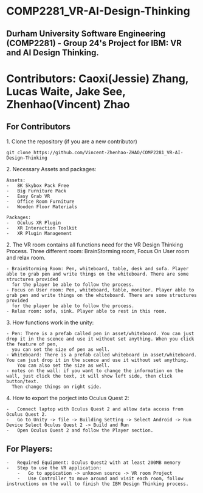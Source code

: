 #   COMP2281_VR-AI-Design-Thinking
##  Durham University Software Engineering (COMP2281) - Group 24's Project for IBM: VR and AI Design Thinking.
#   Contributors: Caoxi(Jessie) Zhang, Lucas Waite, Jake See, Zhenhao(Vincent) Zhao

## For Contributors

1\. Clone the repository (if you are a new contributor)

    git clone https://github.com/Vincent-Zhenhao-ZHAO/COMP2281_VR-AI-Design-Thinking
2\. Necessary Assets and packages:

    Assets:
    -   8K Skybox Pack Free
    -   Big Furniture Pack
    -   Easy Grab VR
    -   Office Room Furniture
    -   Wooden Floor Materials
    
    Packages:
    -   Oculus XR Plugin
    -   XR Interaction Toolkit
    -   XR Plugin Management
    
2\. The VR room contains all functions need for the VR Design Thinking Process. Three different room: BrainStorming room, Focus On User room and relax room.
    
    - BrainStorming Room: Pen, whiteboard, table, desk and sofa. Player able to grab pen and write things on the whiteboard. There are some structures provided
      for the player be able to follow the process.
    - Focus on User room: Pen, whiteboard, table, monitor. Player able to grab pen and write things on the whiteboard. There are some structures provided
      for the player be able to follow the process.
    - Relax room: sofa, sink. Player able to rest in this room.
    
3\. How functions work in the unity:

    - Pen: There is a prefab called pen in asset/whiteboard. You can just drop it in the scence and use it without set anything. When you click the feature of pen,
      you can set the size of pen as well.
    - Whiteboard: There is a prefab called whiteboard in asset/whiteboard. You can just drop it in the scence and use it without set anything. 
        You can also set the size as well.
    - notes on the wall: if you want to change the information on the wall, just click the text, it will show left side, then click button/text. 
      Then change things on right side.

4\. How to export the porject into Oculus Quest 2:

    -   Connect laptop with Oculus Quest 2 and allow data access from Oculus Quest 2.
    -   Go to Unity -> file -> Building Setting -> Select Android -> Run Device Select Oculus Quest 2 -> Build and Run
    -   Open Oculus Quest 2 and follow the Player section.

## For Players:
    -   Required Equipment: Oculus Quest2 with at least 200MB memory
    -   Step to use the VR application:
        -   Go to appication -> unknown source -> VR room Project
        -   Use Controller to move around and visit each room, follow instructions on the wall to finish the IBM Design Thinking process.
    
    
